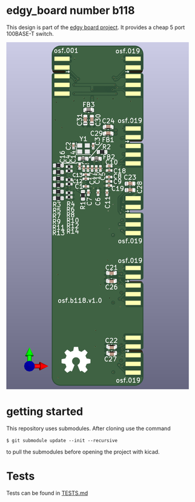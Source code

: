 # edgy_board number b118
This design is part of the [edgy board project](https://github.com/skunkforce/edgy_boards). It provides a cheap 5 port 100BASE-T switch.

![](/board/board.png)

# getting started
This repository uses submodules. After cloning use the command 

```$ git submodule update --init --recursive```

to pull the submodules before opening the project with kicad. 

# Tests
Tests can be found in [TESTS.md](TESTS.md)

